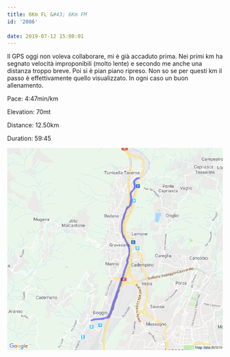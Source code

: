 ```yaml
---
title: 6Km FL &#43; 6Km FM
id: '2086'

date: 2019-07-12 15:08:01
---
```


Il GPS oggi non voleva collaborare, mi è già accaduto prima. Nei primi km ha segnato velocità improponibili (molto lente) e secondo me anche una distanza troppo breve. Poi si è pian piano ripreso. Non so se per questi km il passo è effettivamente quello visualizzato. In ogni caso un buon allenamento.

Pace: 4:47min/km

Elevation: 70mt

Distance: 12.50km

Duration: 59:45

![image](/images/2021/08/20190712-activity-map.png)

